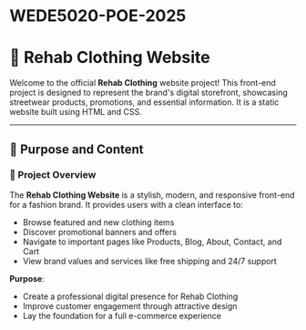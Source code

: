# WEDE5020-POE-2025

# 👕 Rehab Clothing Website

Welcome to the official **Rehab Clothing** website project! This front-end project is designed to represent the brand's digital storefront, showcasing streetwear products, promotions, and essential information. It is a static website built using HTML and CSS.

---

## 📌 Purpose and Content

### 📝 Project Overview

The **Rehab Clothing Website** is a stylish, modern, and responsive front-end for a fashion brand. It provides users with a clean interface to:

- Browse featured and new clothing items
- Discover promotional banners and offers
- Navigate to important pages like Products, Blog, About, Contact, and Cart
- View brand values and services like free shipping and 24/7 support

**Purpose**:
- Create a professional digital presence for Rehab Clothing
- Improve customer engagement through attractive design
- Lay the foundation for a full e-commerce experience


